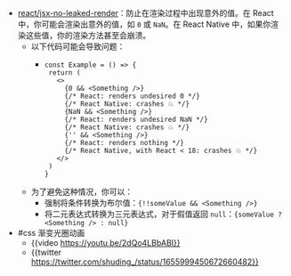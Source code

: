 - [react/jsx-no-leaked-render](https://github.com/jsx-eslint/eslint-plugin-react/blob/master/docs/rules/jsx-no-leaked-render.md )：防止在渲染过程中出现意外的值。在 React 中，你可能会渲染出意外的值，如 `0` 或 `NaN`。在 React Native 中，如果你渲染这些值，你的渲染方法甚至会崩溃。
	- 以下代码可能会导致问题：
		- ```
		  const Example = () => {
		   return (
		     <>
		       {0 && <Something />}
		       {/* React: renders undesired 0 */}
		       {/* React Native: crashes 💥 */}
		       {NaN && <Something />}
		       {/* React: renders undesired NaN */}
		       {/* React Native: crashes 💥 */}
		       {'' && <Something />}
		       {/* React: renders nothing */}
		       {/* React Native, with React < 18: crashes 💥 */}
		     </>
		   )
		  }
		  ```
	- 为了避免这种情况，你可以：
		- 强制将条件转换为布尔值：`{!!someValue && <Something />}`
		- 将二元表达式转换为三元表达式，对于假值返回 `null`：`{someValue ? <Something /> : null}`
- #css 渐变光圈动画
	- {{video https://youtu.be/2dQo4LBbABI}}
	- {{twitter https://twitter.com/shuding_/status/1655999450672660482}}